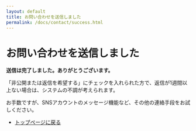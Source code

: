 ```yaml
---
layout: default
title: お問い合わせを送信しました
permalink: /docs/contact/success.html
---
```


<div class="default-content">
    <h1>お問い合わせを送信しました</h1>
    <p><strong>送信は完了しました。ありがとうございます。</strong></p>
    <p>「非公開または返信を希望する」にチェックを入れられた方で、返信が1週間以上ない場合は、システムの不調が考えられます。</p>
    <p>お手数ですが、SNSアカウントのメッセージ機能など、その他の連絡手段をお試しください。</p>
    <ul>
        <li><a href="{{ '/' | relative_url }}">トップページに戻る</a></li>
    </ul>
</div>
